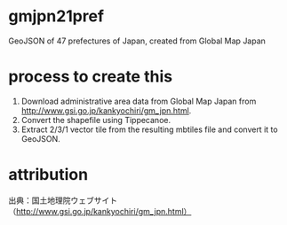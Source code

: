 # gmjpn21pref
GeoJSON of 47 prefectures of Japan, created from Global Map Japan

# process to create this
1. Download administrative area data from Global Map Japan from http://www.gsi.go.jp/kankyochiri/gm_jpn.html.
2. Convert the shapefile using Tippecanoe.
3. Extract 2/3/1 vector tile from the resulting mbtiles file and convert it to GeoJSON.

# attribution
出典：国土地理院ウェブサイト （http://www.gsi.go.jp/kankyochiri/gm_jpn.html）
